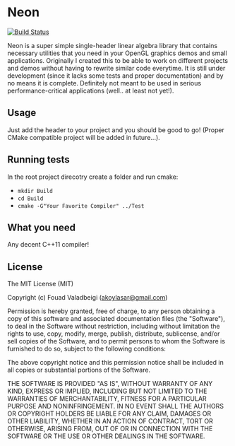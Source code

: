 # Neon
[![Build Status](https://travis-ci.com/akoylasar/Neon.svg?branch=master)](https://travis-ci.com/akoylasar/Neon)

Neon is a super simple single-header linear algebra library that contains necessary utilities that you need in your OpenGL graphics demos and small applications.
Originally I created this to be able to work on different projects and demos without having to rewrite similar code everytime.
It is still under development (since it lacks some tests and proper documentation) and by no means it is complete. 
Definitely not meant to be used in serious performance-critical applications (well.. at least not yet!).

## Usage
Just add the header to your project and you should be good to go! (Proper CMake compatible project will be added in future...).

## Running tests
In the root project direcotry create a folder and run cmake:
  * ```mkdir Build```
  * ```cd Build```
  * ```cmake -G"Your Favorite Compiler" ../Test```

## What you need
Any decent C++11 compiler! 

## License
The MIT License (MIT)

Copyright (c) Fouad Valadbeigi (akoylasar@gmail.com)

Permission is hereby granted, free of charge, to any person obtaining a copy
of this software and associated documentation files (the "Software"), to deal
in the Software without restriction, including without limitation the rights
to use, copy, modify, merge, publish, distribute, sublicense, and/or sell
copies of the Software, and to permit persons to whom the Software is
furnished to do so, subject to the following conditions:

The above copyright notice and this permission notice shall be included in all
copies or substantial portions of the Software.

THE SOFTWARE IS PROVIDED "AS IS", WITHOUT WARRANTY OF ANY KIND, EXPRESS OR
IMPLIED, INCLUDING BUT NOT LIMITED TO THE WARRANTIES OF MERCHANTABILITY,
FITNESS FOR A PARTICULAR PURPOSE AND NONINFRINGEMENT. IN NO EVENT SHALL THE
AUTHORS OR COPYRIGHT HOLDERS BE LIABLE FOR ANY CLAIM, DAMAGES OR OTHER
LIABILITY, WHETHER IN AN ACTION OF CONTRACT, TORT OR OTHERWISE, ARISING FROM,
OUT OF OR IN CONNECTION WITH THE SOFTWARE OR THE USE OR OTHER DEALINGS IN THE
SOFTWARE.
